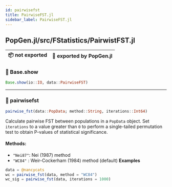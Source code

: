 ```yaml
---
id: pairwisefst
title: PairwiseFST.jl
sidebar_label: PairwiseFST.jl
---
```


## PopGen.jl/src/FStatistics/PairwistFST.jl
| 📦  not exported | 🔵  exported by PopGen.jl |
|:---:|:---:|

### 🔵 Base.show
```julia
Base.show(io::IO, data::PairwiseFST)
```

-----

### 🔵 pairwisefst
```julia
pairwise_fst(data::PopData; method::String, iterations::Int64)
```
Calculate pairwise FST between populations in a `PopData` object. Set `iterations` 
to a value greater than `0` to perform a single-tailed permutation test to obtain
P-values of statistical significance.
#### Methods:
- `"Nei87"`: Nei (1987) method
- `"WC84"` : Weir-Cockerham (1984) method (default)
**Examples**

```julia
data = @nancycats
wc = pairwise_fst(data, method = "WC84")
wc_sig = pairwise_fst(data, iterations = 1000)
```
